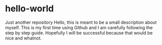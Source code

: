 # hello-world
Just another repository
Hello, this is meant to be a small description about myself. This is my first time using Github and I am carefully following the step by step guide. Hopefully I will be successful because that would be nice and whatnot.
